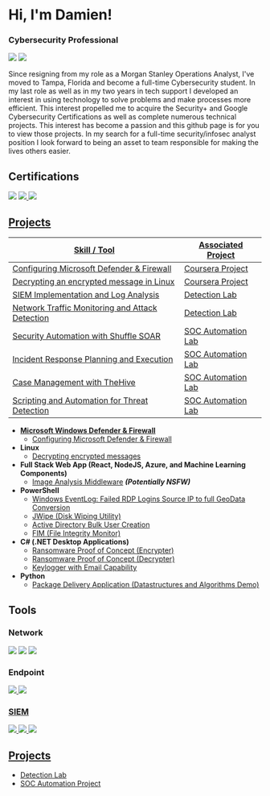 # Hi, I'm Damien!<br/> 
### Cybersecurity Professional

<a href="https://linkedin.com/in/damienlindsey"><img src="https://img.shields.io/badge/-LinkedIn-0072b1?&style=for-the-badge&logo=linkedin&logoColor=white" /></a>
<a href="Damien Resume.pdf"><img src="https://img.shields.io/badge/Resume-grey?style=for-the-badge&logo=Resume" /></a>


Since resigning from my role as a Morgan Stanley Operations Analyst, I've moved to Tampa, Florida and become a full-time Cybersecurity student. In my last role as well as in my two years in tech support I developed an interest in using technology to solve problems and make processes more efficient. This interest propelled me to acquire the Security+ and Google Cybersecurity Certifications as well as complete numerous technical projects. This interest has become a passion and this github page is for you to view those projects. In my search for a full-time security/infosec analyst position I look forward to being an asset to team responsible for making the lives others easier.


## Certifications
<a href="CompTIA Security+ certificate.pdf"><img src="https://img.shields.io/badge/-Security%2B-FF0000?&style=for-the-badge&logo=CompTIA&logoColor=white" /></a>
<a href="Google Cybersecurity Cert.pdf"><img src="https://img.shields.io/badge/Google%20Cybersecurity%20Certificate-blue?style=for-the-badge&logo=google&logoColor=white)"/>
<a href="Microsoft Windows Defender and Firewall certificate.pdf"><img src="https://img.shields.io/badge/-Microsoft Windows Defender and Firewall-00A4EF?&style=for-the-badge&logo=Microsoft&logoColor=white"/>

## Projects

| Skill / Tool                                    | Associated Project         |
|-------------------------------------------------|----------------------------|
| Configuring Microsoft Defender & Firewall       | <a href="https://github.com/Damien-Lindsey/Microsoft-Window-Defender-Firewall-Project/blob/main/README.md">Coursera Project</a>
| Decrypting an encrypted message in Linux        | <a href="https://github.com/Damien-Lindsey/Decrypting-an-Encrypted-Message-in-Linux">Coursera Project</a>
| SIEM Implementation and Log Analysis            | <a href="https://google.com">Detection Lab</a>|
| Network Traffic Monitoring and Attack Detection | <a href="https://google.com">Detection Lab</a>|
| Security Automation with Shuffle SOAR           | SOC Automation Lab|
| Incident Response Planning and Execution        | SOC Automation Lab|
| Case Management with TheHive                    | SOC Automation Lab|
| Scripting and Automation for Threat Detection   | SOC Automation Lab|

- <b>Microsoft Windows Defender & Firewall </b>
  - [Configuring Microsoft Defender & Firewall](https://github.com/Damien-Lindsey/Microsoft-Window-Defender-Firewall-Project/blob/main/README.md)
- <b>Linux </b>
  - [Decrypting encrypted messages](https://github.com/Damien-Lindsey/Decrypting-an-Encrypted-Message-in-Linux)
- <b>Full Stack Web App (React, NodeJS, Azure, and Machine Learning Components)</b>
  - [Image Analysis Middleware](https://github.com/joshmadakor1/4chan-Image-Analysis-Middleware-C964) <b><i>(Potentially NSFW)</b></i>
- <b>PowerShell</b>
  - [Windows EventLog: Failed RDP Logins Source IP to full GeoData Conversion](https://github.com/joshmadakor1/Sentinel-Lab)
  - [JWipe (Disk Wiping Utility)](https://github.com/joshmadakor1/Jwipe.PowerShell)
  - [Active Directory Bulk User Creation](https://github.com/joshmadakor1/AD_PS)
  - [FIM (File Integrity Monitor)](https://github.com/joshmadakor1/PowerShell-Integrity-FIM)
- <b>C# (.NET Desktop Applications)</b>
  - [Ransomware Proof of Concept (Encrypter)](https://github.com/joshmadakor1/EncrypterPOC)
  - [Ransomware Proof of Concept (Decrypter)](https://github.com/joshmadakor1/DecrypterPOC)
  - [Keylogger with Email Capability](https://github.com/joshmadakor1/Key-Logger-With-Email)
- <b>Python</b>
  - [Package Delivery Application (Datastructures and Algorithms Demo)](https://github.com/joshmadakor1/Package-Delivery-Pathfinding-Algorithm)

## Tools

### Network
<div>
    <img src="https://img.shields.io/badge/-Wireshark-1679A7?&style=for-the-badge&logo=Wireshark&logoColor=white" />
    <img src="https://img.shields.io/badge/-Suricata-EF3B2D?&style=for-the-badge&logo=Suricata&logoColor=white" />
    <img src="https://img.shields.io/badge/-Zeek-777BB4?&style=for-the-badge&logo=Zeek&logoColor=white" />
</div>

### Endpoint
<div>
   <a href="https://github.com/Damien-Lindsey/Microsoft-Window-Defender-Firewall-Project"><img src="https://img.shields.io/badge/-Microsoft Windows Defender and Firewall-00A4EF?&style=for-the-badge&logo=Microsoft&logoColor=white" />
    <img src="https://img.shields.io/badge/-Velociraptor-4B275F?&style=for-the-badge&logo=Velociraptor&logoColor=white" />
</div>

### SIEM
<div>
    <img src="https://img.shields.io/badge/-Microsoft_Sentinel-0078D4?&style=for-the-badge&logo=Microsoft&logoColor=white" />
    <a href="https://github.com/Damien-Lindsey/Microsoft-Window-Defender-Firewall-Project"><img src="https://img.shields.io/badge/Splunk-orange?style=for-the-badge&logo=Splunk" />
    <img src="https://img.shields.io/badge/-Elastic-005571?&style=for-the-badge&logo=Elastic&logoColor=white" />
</div>

## Projects
- Detection Lab
- SOC Automation Project
